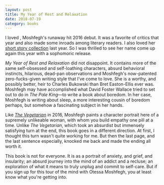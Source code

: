 ```yaml
---
layout: post
title: My Year of Rest and Relaxation
date: 2018-07-19
category: books
---
```


I loved <em><a href="Eileen"></a></em>, Moshfegh's runaway hit 2016 debut. It was a favorite of critics that year and also made some inroads among literary readers. I also loved her <a href="https://www.goodreads.com/review/show/2133639440?book_show_action=false&from_review_page=1">short story collection</a> last year. So I was thrilled to see her name come up again this year with a sophomoric release.

<em>My Year of Rest and Relaxation</em> did not disappoint. It contains more of the same self-obsessed and self-loathing characters, absurd behavioral instincts, hilarious, dead-pan observations and Moshfegh's now-patented zero-fucks-given writing style that I've come to love. She is a worthy, and possibly better, heir to Charles Bukowski than Bret Easton-Ellis ever was. Moshfegh may have accomplished what David Foster Wallace tried to set out to do in <em>The Pale King</em>—to write a book about boredom. In her case, Moshfegh is writing about sleep, a more interesting cousin of boredom perhaps, but somehow a fascinating subject in her hands. 

Like <em><a href="https://www.goodreads.com/review/show/1856898413?book_show_action=false&from_review_page=1">The Vegetarian</a></em> in 2016, Moshfegh paints a character portrait here of a supremely unlikeable woman, with whom you build empathy one pill at a time. Unlike <em>The Vegetarian</em>, which took an absurdist but immensely satisfying turn at the end, this book goes in a different direction. At first, I thought this turn wasn't quite working for me. But then the last page, and the last sentence especially, knocked me back and made the ending all worth it. 

This book is not for everyone. It is as a portrait of anxiety, and grief, and insularity; an absurd journey into the mind of an addict and a recluse; an exploration of what it means to truly unplug and commit to self-care. But if you sign up for this tour of the mind with Otessa Moshfegh, you at least know what you're getting into.